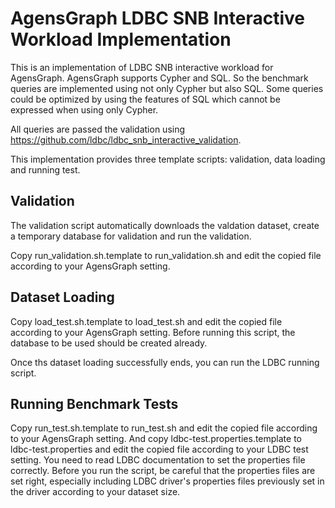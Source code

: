 AgensGraph LDBC SNB Interactive Workload Implementation
=======================================================

This is an implementation of LDBC SNB interactive workload for AgensGraph. 
AgensGraph supports Cypher and SQL.
So the benchmark queries are implemented using not only Cypher but also SQL. 
Some queries could be optimized by using the features of SQL 
which cannot be expressed when using only Cypher.

All queries are passed the validation using https://github.com/ldbc/ldbc_snb_interactive_validation.

This implementation provides three template scripts: validation, data loading and running test.

## Validation ##

The validation script automatically downloads the valdation dataset,
create a temporary database for validation and run the validation. 

Copy run_validation.sh.template to run_validation.sh and edit the copied file according to your AgensGraph setting.

## Dataset Loading ##

Copy load_test.sh.template to load_test.sh and edit the copied file according to your AgensGraph setting.
Before running this script, the database to be used should be created already.

Once ths dataset loading successfully ends, you can run the LDBC running script.

## Running Benchmark Tests ##

Copy run_test.sh.template to run_test.sh and edit the copied file according to your AgensGraph setting.
And copy ldbc-test.properties.template to ldbc-test.properties and edit the copied file according to your LDBC test setting.
You need to read LDBC documentation to set the properties file correctly.
Before you run the script, be careful that the properties files are set right, especially including LDBC driver's properties files
previously set in the driver according to your dataset size.

